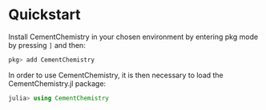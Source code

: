 

# Quickstart

Install CementChemistry in your chosen environment by entering pkg mode by pressing `]` and then:

```julia
pkg> add CementChemistry
```

In order to use CementChemistry, it is then necessary to load the CementChemistry.jl package:

```julia
julia> using CementChemistry
```

